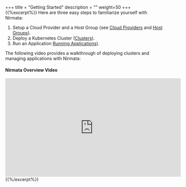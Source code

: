 +++
title = "Getting Started"
description = ""
weight=50
+++
{{%excerpt%}}
Here are three easy steps to familiarize yourself with Nirmata:

1.  Setup a Cloud Provider and a Host Group (see [Cloud Providers](/cloudproviders/) and [Host Groups](/hostgroups/)).
2.  Deploy a Kubernetes Cluster ([Clusters](/clusters/)).
3.  Run an Application [Running Applications](/environments/#run-application)).

The following video provides a walkthrough of deploying clusters and
managing applications with Nirmata:

#### Nirmata Overview Video
<iframe width="560" height="315"
    src="https://www.youtube.com/embed/bZMYeZQAW_Q"
    frameborder="0" allow="autoplay; encrypted-media" allowfullscreen>
</iframe>
{{%/excerpt%}}
